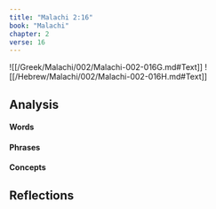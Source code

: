 ```yaml
---
title: "Malachi 2:16"
book: "Malachi"
chapter: 2
verse: 16
---
```

![[/Greek/Malachi/002/Malachi-002-016G.md#Text]]
![[/Hebrew/Malachi/002/Malachi-002-016H.md#Text]]

## Analysis

#### Words

#### Phrases

#### Concepts

## Reflections
